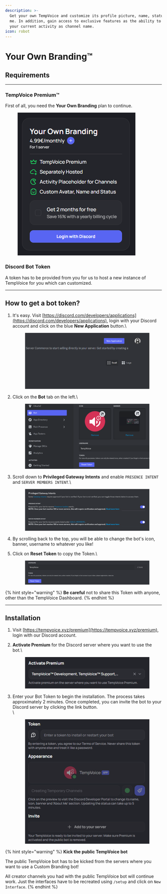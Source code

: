 ```yaml
---
description: >-
  Get your own TempVoice and customize its profile picture, name, status, about
  me. In addition, gain access to exclusive features as the ability to display
  your current activity as channel name.
icon: robot
---
```


# Your Own Branding™

## Requirements

***

### TempVoice Premium™

First of all, you need the **Your Own Branding** plan to continue.

<div align="left"><figure><img src="../.gitbook/assets/image (61).png" alt=""><figcaption></figcaption></figure></div>

### Discord Bot Token

A token has to be provided from you for us to host a new instance of TempVoice for you which can customized.

***

## How to get a bot token?

1.  It's easy. Visit [https://discord.com/developers/applications](https://discord.com/developers/applications), login with your Discord account and click on the blue **New Application** button.\


    <figure><img src="../.gitbook/assets/image (9) (1) (1).png" alt=""><figcaption></figcaption></figure>
2.  Click on the **Bot** tab on the left.\


    <figure><img src="../.gitbook/assets/image (10) (1) (1).png" alt=""><figcaption></figcaption></figure>
3.  Scroll down to **Privileged Gateway Intents** and enable `PRESENCE INTENT` and `SERVER MEMBERS INTENT`.\


    <figure><img src="../.gitbook/assets/image (11) (1) (1).png" alt=""><figcaption></figcaption></figure>
4. By scrolling back to the top, you will be able to change the bot's icon, banner, username to whatever you like!
5.  Click on **Reset Token** to copy the Token.\


    <figure><img src="../.gitbook/assets/image (12) (1) (1).png" alt=""><figcaption></figcaption></figure>

{% hint style="warning" %}
**Be careful** not to share this Token with anyone, other than the TempVoice Dashboard.
{% endhint %}

***

## Installation

1. Visit [https://tempvoice.xyz/premium](https://tempvoice.xyz/premium), login with our Discord account.
2.  **Activate Premium** for the Discord server where you want to use the bot.\


    <div align="left"><figure><img src="../.gitbook/assets/image (101).png" alt=""><figcaption></figcaption></figure></div>


3.  Enter your Bot Token to begin the installation. The process takes approximately 2 minutes. Once completed, you can invite the bot to your Discord server by clicking the link button.\
    \


    <div align="left"><figure><img src="../.gitbook/assets/image (103).png" alt=""><figcaption></figcaption></figure></div>

{% hint style="warning" %}
**Kick the public TempVoice bot**

The public TempVoice bot has to be kicked from the servers where you want to use a Custom Branding bot!

All creator channels you had with the public TempVoice bot will continue work. Just the interfaces have to be recreated using `/setup` and click on `New Interface`.
{% endhint %}
